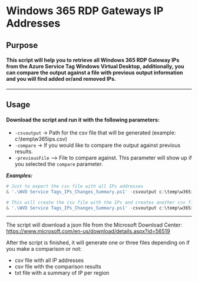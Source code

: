 # **Windows 365 RDP Gateways IP Addresses**
## Purpose
#### This script will help you to retrieve all Windows 365 RDP Gateway IPs from the Azure Service Tag Windows Virtual Desktop, additionally, you can compare the output against a file with previous output information and you will find added or/and removed IPs.

____
## Usage
#### Download the script and run it with the following parameters:
- `-csvoutput` -> Path for the csv file that will be generated (example: c:\temp\w365ips.csv)
- `-compare` -> If you would like to compare the output against previous results.
- `-previousFile` --> File to compare against. This parameter will show up if you selected the `compare` parameter.

**_Examples:_**

```powershell
# Just to export the csv file with all IPs addresses
& '.\WVD Service Tags_IPs_Changes_Summary.ps1' -csvoutput c:\temp\w365ips.csv

# This will create the csv file with the IPs and creates another csv file with the comparison between w365ips.csv and w365ips.csv
& '.\WVD Service Tags_IPs_Changes_Summary.ps1' -csvoutput c:\temp\w365ips.csv -compare -previousFile c:\temp\w365ips_previous.csv
```

____
The script will download a json file from the Microsoft Download Center:
https://www.microsoft.com/en-us/download/details.aspx?id=56519

After the script is finished, it will generate one or three files depending on if you make a comparison or not:
- csv file with all IP addresses
- csv file with the comparison results
- txt file with a summary of IP per region